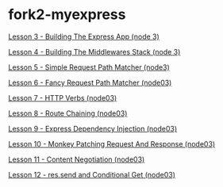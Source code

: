fork2-myexpress
==============
[Lesson 3 - Building The Express App (node 3)](https://gist.github.com/hayeah/8f30bbc9e13761e8d9ed)

[Lesson 4 - Building The Middlewares Stack (node 3)](https://gist.github.com/hayeah/6bbe2bebf58ec9ae889a)

[Lesson 5 - Simple Request Path Matcher (node3)](https://gist.github.com/hayeah/5933719969b041b1cfff)

[Lesson 6 - Fancy Request Path Matcher (node03)](https://gist.github.com/hayeah/5a79837c9646b8398fd2)

[Lesson 7 - HTTP Verbs (node03)](https://gist.github.com/hayeah/8af3c2c52427c3e8b3bb)

[Lesson 8 - Route Chaining (node03)](https://gist.github.com/hayeah/f0bf015fdeb0a08ffce5)

[Lesson 9 - Express Dependency Injection (node03)](https://gist.github.com/hayeah/ff0c23ef1eb39f4dcd3a)

[Lesson 10 - Monkey Patching Request And Response (node03)](https://gist.github.com/hayeah/b136e7631deaa362a716)

[Lesson 11 - Content Negotiation (node03)](https://gist.github.com/hayeah/5b4f082bfc8ec24a268a)

[Lesson 12 - res.send and Conditional Get (node03)](https://gist.github.com/hayeah/095cb6bfa54879efddcf)